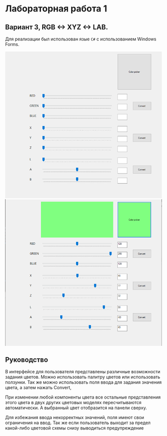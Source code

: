 # Лабораторная работа 1
## Вариант 3, RGB <-> XYZ <-> LAB.

Для реализации был использован язые `C#` с использованием Windows Forms.

![Screenshot 1](form.png)
![Screenshot 2](form1.png)

## Руководство

В интерфейсе для пользователя представлены различные возможности задания цветов. Можно использовать палитру цветов или использовать ползунки.
Так же можно использовать поля ввода для задания значения цвета, а затем нажать Convert,

При изменении любой компоненты цвета все остальные представления этого цвета в двух других цветовых моделях пересчитываются
автоматически. А выбранный цвет отобразится на панели сверху.

Для избежания ввода некорректных значений, поля имеют свои ограничения на ввод.
Так же если пользователь выходит за предел какой-либо цветовой схемы снизу выводиться предупреждение
